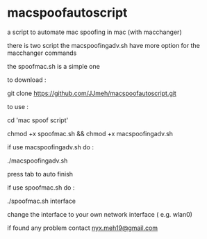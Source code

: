 # macspoofautoscript
a script to automate mac spoofing in mac (with macchanger)

there is two script
the macspoofingadv.sh have more option for the macchanger commands

the spoofmac.sh is a simple one

to download :

git clone https://github.com/JJmeh/macspoofautoscript.git

to use :

cd 'mac spoof script'

chmod +x spoofmac.sh && chmod +x macspoofingadv.sh

if use macspoofingadv.sh do :

./macspoofingadv.sh

press tab to auto finish

if use spoofmac.sh do :

./spoofmac.sh interface

change the interface to your own network interface ( e.g. wlan0)

if found any problem contact nyx.meh19@gmail.com
